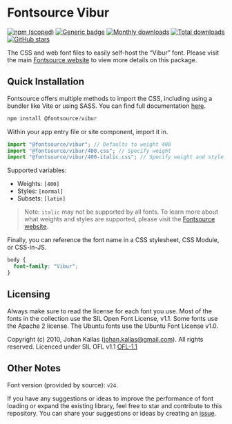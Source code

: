 # Fontsource Vibur

[![npm (scoped)](https://img.shields.io/npm/v/@fontsource/vibur?color=brightgreen)](https://www.npmjs.com/package/@fontsource/vibur) [![Generic badge](https://img.shields.io/badge/fontsource-passing-brightgreen)](https://github.com/fontsource/fontsource) [![Monthly downloads](https://badgen.net/npm/dm/@fontsource/vibur)](https://github.com/fontsource/fontsource) [![Total downloads](https://badgen.net/npm/dt/@fontsource/vibur)](https://github.com/fontsource/fontsource) [![GitHub stars](https://img.shields.io/github/stars/fontsource/fontsource.svg?style=social&label=Star)](https://github.com/fontsource/fontsource/stargazers)

The CSS and web font files to easily self-host the “Vibur” font. Please visit the main [Fontsource website](https://fontsource.org/fonts/vibur) to view more details on this package.

## Quick Installation

Fontsource offers multiple methods to import the CSS, including using a bundler like Vite or using SASS. You can find full documentation [here](https://fontsource.org/docs/getting-started/introduction).

```javascript
npm install @fontsource/vibur
```

Within your app entry file or site component, import it in.

```javascript
import "@fontsource/vibur"; // Defaults to weight 400
import "@fontsource/vibur/400.css"; // Specify weight
import "@fontsource/vibur/400-italic.css"; // Specify weight and style
```

Supported variables:
- Weights: `[400]`
- Styles: `[normal]`
- Subsets: `[latin]`

> Note: `italic` may not be supported by all fonts. To learn more about what weights and styles are supported, please visit the [Fontsource website](https://fontsource.org/fonts/vibur).

Finally, you can reference the font name in a CSS stylesheet, CSS Module, or CSS-in-JS.

```css
body {
  font-family: "Vibur";
}
```

## Licensing
Always make sure to read the license for each font you use. Most of the fonts in the collection use the SIL Open Font License, v1.1. Some fonts use the Apache 2 license. The Ubuntu fonts use the Ubuntu Font License v1.0.

Copyright (c) 2010, Johan Kallas (johan.kallas@gmail.com). All rights reserved. Licenced under SIL OFL v1.1
[OFL-1.1](https://openfontlicense.org)

## Other Notes
Font version (provided by source): `v24`.

If you have any suggestions or ideas to improve the performance of font loading or expand the existing library, feel free to star and contribute to this repository. You can share your suggestions or ideas by creating an [issue](https://github.com/fontsource/fontsource/issues).